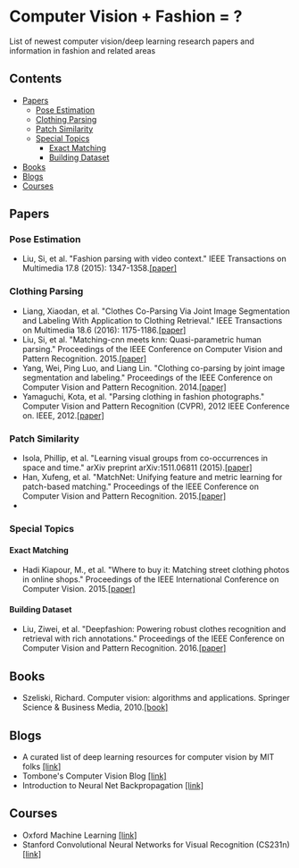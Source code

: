 # Computer Vision + Fashion = ?
List of newest computer vision/deep learning research papers and information in fashion and related areas

## Contents
- [Papers](#papers)
  - [Pose Estimation](#pose-estimation)
  - [Clothing Parsing](#clothing-parsing)
  - [Patch Similarity](#patch-similarity)
  - [Special Topics](#special-topics)
    - [Exact Matching](#exact-matching)
    - [Building Dataset](#building-dataset)
- [Books](#books)
- [Blogs](#blogs)
- [Courses](#courses)

## Papers

### Pose Estimation
* Liu, Si, et al. "Fashion parsing with video context." IEEE Transactions on Multimedia 17.8 (2015): 1347-1358.[[paper]](https://pdfs.semanticscholar.org/2cbe/d30dcccb78ad18e3fedb30db187bf2ee09e7.pdf)

### Clothing Parsing
* Liang, Xiaodan, et al. "Clothes Co-Parsing Via Joint Image Segmentation and Labeling With Application to Clothing Retrieval." IEEE Transactions on Multimedia 18.6 (2016): 1175-1186.[[paper]](http://ss.sysu.edu.cn/~ll/files/TMM_Clothes.pdf)
* Liu, Si, et al. "Matching-cnn meets knn: Quasi-parametric human parsing." Proceedings of the IEEE Conference on Computer Vision and Pattern Recognition. 2015.[[paper]](http://www.cv-foundation.org/openaccess/content_cvpr_2015/papers/Liu_Matching-CNN_Meets_KNN_2015_CVPR_paper.pdf)
* Yang, Wei, Ping Luo, and Liang Lin. "Clothing co-parsing by joint image segmentation and labeling." Proceedings of the IEEE Conference on Computer Vision and Pattern Recognition. 2014.[[paper]](http://www.cv-foundation.org/openaccess/content_cvpr_2014/papers/Yang_Clothing_Co-Parsing_by_2014_CVPR_paper.pdf)
* Yamaguchi, Kota, et al. "Parsing clothing in fashion photographs." Computer Vision and Pattern Recognition (CVPR), 2012 IEEE Conference on. IEEE, 2012.[[paper]](http://www.referitgame.com/home/publications/parsingclothing.pdf)

### Patch Similarity
* Isola, Phillip, et al. "Learning visual groups from co-occurrences in space and time." arXiv preprint arXiv:1511.06811 (2015).[[paper]](https://arxiv.org/pdf/1511.06811.pdf)
* Han, Xufeng, et al. "MatchNet: Unifying feature and metric learning for patch-based matching." Proceedings of the IEEE Conference on Computer Vision and Pattern Recognition. 2015.[[paper]](http://www.cv-foundation.org/openaccess/content_cvpr_2015/papers/Han_MatchNet_Unifying_Feature_2015_CVPR_paper.pdf)
* 

### Special Topics
#### Exact Matching
* Hadi Kiapour, M., et al. "Where to buy it: Matching street clothing photos in online shops." Proceedings of the IEEE International Conference on Computer Vision. 2015.[[paper]](http://www.cv-foundation.org/openaccess/content_iccv_2015/papers/Kiapour_Where_to_Buy_ICCV_2015_paper.pdf)

#### Building Dataset
* Liu, Ziwei, et al. "Deepfashion: Powering robust clothes recognition and retrieval with rich annotations." Proceedings of the IEEE Conference on Computer Vision and Pattern Recognition. 2016.[[paper]](http://www.cv-foundation.org/openaccess/content_cvpr_2016/papers/Liu_DeepFashion_Powering_Robust_CVPR_2016_paper.pdf)

## Books
* Szeliski, Richard. Computer vision: algorithms and applications. Springer Science & Business Media, 2010.[[book]](http://szeliski.org/Book/drafts/SzeliskiBook_20100903_draft.pdf)

## Blogs
* A curated list of deep learning resources for computer vision by MIT folks [[link]](https://github.com/kjw0612/awesome-deep-vision)
* Tombone's Computer Vision Blog [[link]](http://www.computervisionblog.com/)
* Introduction to Neural Net Backpropagation [[link]](http://neuralnetworksanddeeplearning.com/chap2.html)

## Courses
* Oxford Machine Learning [[link]](https://www.cs.ox.ac.uk/people/nando.defreitas/machinelearning)
* Stanford Convolutional Neural Networks for Visual Recognition (CS231n) [[link]](http://cs231n.stanford.edu/)
